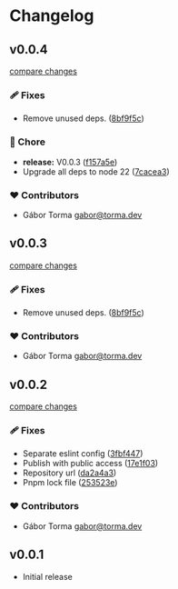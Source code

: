 # Changelog


## v0.0.4

[compare changes](https://github.com/gabortorma/mwm-nitro-plugin-template/compare/v0.0.3...v0.0.4)

### 🩹 Fixes

- Remove unused deps. ([8bf9f5c](https://github.com/gabortorma/mwm-nitro-plugin-template/commit/8bf9f5c))

### 🏡 Chore

- **release:** V0.0.3 ([f157a5e](https://github.com/gabortorma/mwm-nitro-plugin-template/commit/f157a5e))
- Upgrade all deps to node 22 ([7cacea3](https://github.com/gabortorma/mwm-nitro-plugin-template/commit/7cacea3))

### ❤️ Contributors

- Gábor Torma <gabor@torma.dev>

## v0.0.3

[compare changes](https://github.com/gabortorma/mwm-nitro-plugin-template/compare/v0.0.2...v0.0.3)

### 🩹 Fixes

- Remove unused deps. ([8bf9f5c](https://github.com/gabortorma/mwm-nitro-plugin-template/commit/8bf9f5c))

### ❤️ Contributors

- Gábor Torma <gabor@torma.dev>

## v0.0.2

[compare changes](https://github.com/gabortorma/mwm-nitro-plugin-template/compare/v0.0.1...v0.0.2)

### 🩹 Fixes

- Separate eslint config ([3fbf447](https://github.com/gabortorma/mwm-nitro-plugin-template/commit/3fbf447))
- Publish with public access ([17e1f03](https://github.com/gabortorma/mwm-nitro-plugin-template/commit/17e1f03))
- Repository url ([da2a4a3](https://github.com/gabortorma/mwm-nitro-plugin-template/commit/da2a4a3))
- Pnpm lock file ([253523e](https://github.com/gabortorma/mwm-nitro-plugin-template/commit/253523e))

### ❤️ Contributors

- Gábor Torma <gabor@torma.dev>

## v0.0.1

- Initial release
